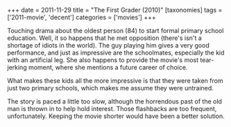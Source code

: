 +++
date = 2011-11-29
title = "The First Grader (2010)"
[taxonomies]
tags = ['2011-movie', 'decent']
categories = ['movies']
+++

Touching drama about the oldest person (84) to start formal primary
school education. Well, it so happens that he met opposition (there's
isn't a shortage of idiots in the world). The guy playing him gives a
very good performance, and just as impressive are the schoolmates,
especially the kid with an artificial leg. She also happens to provide
the movie's most tear-jerking moment, where she mentions a future
career of choice.

What makes these kids all the more impressive is that they were taken
from just two primary schools, which makes me assume they were
untrained.

The story is paced a little too slow, although the horrendous past of
the old man is thrown in to help hold interest. Those flashbacks are too
frequent, unfortunately. Keeping the movie shorter would have been a
better solution.
